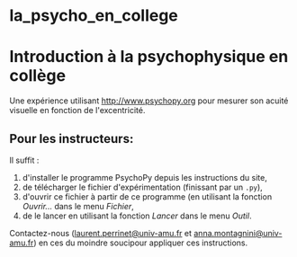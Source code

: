 # la_psycho_en_college
Introduction à la psychophysique en collège
===========================================

Une expérience utilisant http://www.psychopy.org pour mesurer son acuité visuelle en fonction de l'excentricité.



Pour les instructeurs:
----------------------

Il suffit :

 1. d'installer le programme PsychoPy depuis les instructions du site,
 2. de télécharger le fichier d'expérimentation (finissant par un ``.py``),
 3. d'ouvrir ce fichier à partir de ce programme (en utilisant la fonction *Ouvrir...* dans le menu *Fichier*,
 4. de le lancer en utilisant la fonction *Lancer* dans le menu *Outil*.

Contactez-nous (laurent.perrinet@univ-amu.fr et anna.montagnini@univ-amu.fr) en ces du moindre soucipour appliquer ces instructions.
